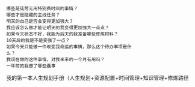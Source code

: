 ```
哪些是徒劳无用特别费时间的事情？
哪些才是隐藏的主线任务？
明天的自己是否会变得更加强大？
我应该怎么做才能让明天的我变得更加强大一点点？
如果今天状态不好，我能为后天的我准备哪些修炼材料？
10天后的我是不是变强了一点？
如果今天只能做一件改变我命运的事情，那么这个待办事项是什
么？
我现在做的这件事情，对我未来的一个月有用吗？
一年前的我做了哪些蠢事
```


我的第一本人生规划手册（人生规划+资源配置+时间管理+知识管理+修炼路径
